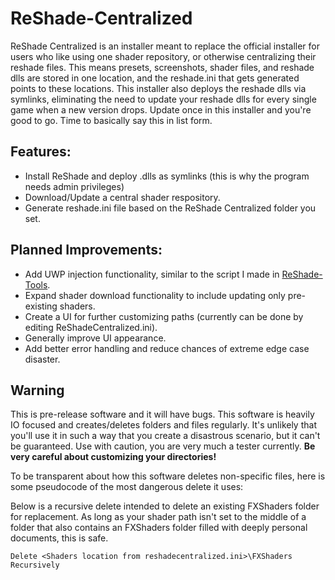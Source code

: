 # ReShade-Centralized

ReShade Centralized is an installer meant to replace the official installer for users who like using one shader repository, or otherwise centralizing their reshade files.  This means presets, screenshots, shader files, and reshade dlls are stored in one location, and the reshade.ini that gets generated points to these locations.  This installer also deploys the reshade dlls via symlinks, eliminating the need to update your reshade dlls for every single game when a new version drops.  Update once in this installer and you're good to go.  Time to basically say this in list form.

## Features:
- Install ReShade and deploy .dlls as symlinks (this is why the program needs admin privileges)
- Download/Update a central shader respository.
- Generate reshade.ini file based on the ReShade Centralized folder you set.

## Planned Improvements:
- Add UWP injection functionality, similar to the script I made in [ReShade-Tools](https://github.com/OopyDoopy/ReShade-Tools).
- Expand shader download functionality to include updating only pre-existing shaders.
- Create a UI for further customizing paths (currently can be done by editing ReShadeCentralized.ini).
- Generally improve UI appearance.
- Add better error handling and reduce chances of extreme edge case disaster.

## Warning
This is pre-release software and it will have bugs.  This software is heavily IO focused and creates/deletes folders and files regularly.  It's unlikely that you'll use it in such a way that you create a disastrous scenario, but it can't be guaranteed.  Use with caution, you are very much a tester currently.  **Be very careful about customizing your directories!**

To be transparent about how this software deletes non-specific files, here is some pseudocode of the most dangerous delete it uses:

Below is a recursive delete intended to delete an existing FXShaders folder for replacement.  As long as your shader path isn't set to the middle of a folder that also contains an FXShaders folder filled with deeply personal documents, this is safe.
```
Delete <Shaders location from reshadecentralized.ini>\FXShaders Recursively
```
